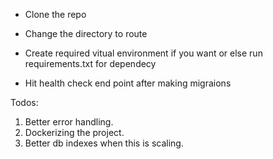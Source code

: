 * Clone the repo

* Change the directory to route

* Create required vitual environment if you want or else run requirements.txt for dependecy

* Hit health check end point after making migraions



Todos:

1. Better error handling.
2. Dockerizing the project.
3. Better db indexes when this is scaling.
